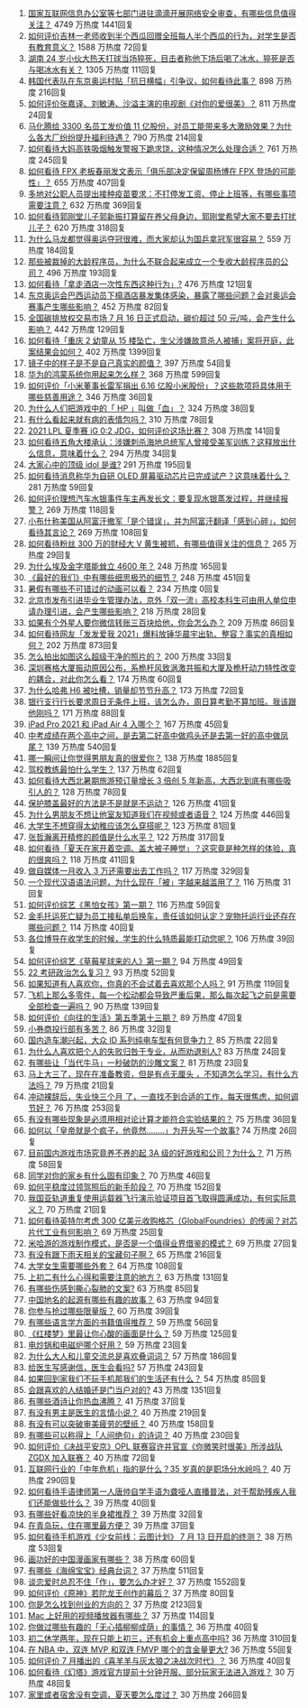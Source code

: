 1. [国家互联网信息办公室等七部门进驻滴滴开展网络安全审查，有哪些信息值得关注？](https://www.zhihu.com/question/472557033) 4749 万热度 1441回复
1. [如何评价吉林一老师收到半个西瓜回赠全班每人半个西瓜的行为，对学生是否有教育意义？](https://www.zhihu.com/question/472444124) 1588 万热度 72回复
1. [湖南 24 岁小伙大热天打球当场猝死，目击者称他下场后喝了冰水，猝死是否与喝冰水有关？](https://www.zhihu.com/question/472510464) 1305 万热度 111回复
1. [韩国代表队在东京奥运村贴「抗日横幅」引争议，如何看待此事？](https://www.zhihu.com/question/472563744) 898 万热度 216回复
1. [如何评价张嘉译、刘敏涛、沙溢主演的电视剧《对你的爱很美》？](https://www.zhihu.com/question/457087948) 811 万热度 24回复
1. [马化腾给 3300 名员工发价值 11 亿股份，对员工能带来多大激励效果？为什么各大厂纷纷提升福利待遇？](https://www.zhihu.com/question/472336981) 790 万热度 214回复
1. [如何看待大妈高铁吸烟触发警报下跪求饶，这种情况怎么处理合适？](https://www.zhihu.com/question/472129382) 761 万热度 245回复
1. [如何看待 FPX 老板春丽发文表示「俱乐部决定保留周杨博在 FPX 登场的可能性」？](https://www.zhihu.com/question/472601397) 655 万热度 407回复
1. [多地对公职人员提出接种疫苗要求：不打停发工资、停止上班等，有哪些事项需要注意？](https://www.zhihu.com/question/472345002) 632 万热度 369回复
1. [如何看待郭刚堂儿子郭新振打算留在养父母身边，郭刚堂希望大家不要去打扰儿子？](https://www.zhihu.com/question/472081586) 620 万热度 318回复
1. [为什么马龙都觉得奥运夺冠很难，而大家却认为国乒拿冠军很容易？](https://www.zhihu.com/question/471555660) 559 万热度 184回复
1. [那些被裁掉的大龄程序员，为什么不联合起来成立一个专收大龄程序员的公司？](https://www.zhihu.com/question/471283000) 496 万热度 193回复
1. [如何看待「拿走酒店一次性东西这种行为」?](https://www.zhihu.com/question/465504404) 476 万热度 121回复
1. [东京奥运会巴西运动员下榻酒店暴发集体感染，暴露了哪些问题？会对奥运会赛事产生哪些影响？](https://www.zhihu.com/question/472327033) 452 万热度 82回复
1. [全国碳排放权交易市场 7 月 16 日正式启动，碳价超过 50 元/吨，会产生什么影响？](https://www.zhihu.com/question/472188278) 442 万热度 129回复
1. [如何看待「重庆 2 幼童从 15 楼坠亡，生父涉嫌故意杀人被捕」案将开庭，此案结果会如何？](https://www.zhihu.com/question/472543340) 402 万热度 1399回复
1. [镜子中的样子是不是自己真实的颜值？](https://www.zhihu.com/question/458577474) 397 万热度 54回复
1. [华为的鸿蒙系统你用起来怎么样？](https://www.zhihu.com/question/459846239) 368 万热度 599回复
1. [如何评价「小米董事长雷军捐出 6.16 亿股小米股份」？这些款项将具体用于哪些慈善用途？](https://www.zhihu.com/question/472625285) 346 万热度 36回复
1. [为什么人们把游戏中的「 HP 」叫做「血」？](https://www.zhihu.com/question/471152379) 324 万热度 38回复
1. [有什么看起来就有病的表情包吗？](https://www.zhihu.com/question/459596154) 310 万热度 78回复
1. [2021 LPL 夏季赛 iG 0:2 JDG，如何评价这场比赛？](https://www.zhihu.com/question/472618210) 308 万热度 141回复
1. [如何看待五角大楼承认：涉嫌刺杀海地总统军人曾接受美军训练？这释放出什么信息，意味着什么？](https://www.zhihu.com/question/472527903) 294 万热度 34回复
1. [大家心中的顶级 idol 是谁?](https://www.zhihu.com/question/472292212) 291 万热度 195回复
1. [如何看待消息称华为自研 OLED 屏幕驱动芯片已完成试产？这意味着什么？](https://www.zhihu.com/question/471697241) 281 万热度 59回复
1. [如何评价理想汽车水银事件车主再发长文：要复现水银蒸发过程，并继续报警？](https://www.zhihu.com/question/471946131) 269 万热度 118回复
1. [小布什称美国从阿富汗撤军「是个错误」，并为阿富汗翻译「感到心碎」，如何看待其言论？](https://www.zhihu.com/question/472379731) 269 万热度 108回复
1. [如何看待粉丝 300 万的财经大 V 黄生被抓，有哪些值得关注的信息？](https://www.zhihu.com/question/472548624) 265 万热度 29回复
1. [为什么埃及金字塔能耸立 4600 年？](https://www.zhihu.com/question/466252124) 248 万热度 165回复
1. [《最好的我们》中有哪些细思极恐的细节？](https://www.zhihu.com/question/55297925) 248 万热度 451回复
1. [暑假有哪些不可错过的动画可以看？](https://www.zhihu.com/roundtable/xinfan202107) 234 万热度 0回复
1. [北京市发布引进毕业生管理办法，京外「双一流」高校本科生可由用人单位申请办理引进，会产生哪些影响？](https://www.zhihu.com/question/472589954) 218 万热度 28回复
1. [如果有个外星人要你微信转账三百块给他，你会怎么办？](https://www.zhihu.com/question/472127049) 209 万热度 86回复
1. [如何看待网友「发发爱我 2021」爆料放锤华晨宇出轨、整容？事实的真相如何？](https://www.zhihu.com/question/472603288) 202 万热度 873回复
1. [怎么拍出如图这么超级干净的照片的？](https://www.zhihu.com/question/459731487) 200 万热度 33回复
1. [深圳赛格大厦振动原因公布，系桅杆风致涡激共振和大厦及桅杆动力特性改变的耦合，对此你怎么看？](https://www.zhihu.com/question/472308128) 174 万热度 60回复
1. [为什么哈弗 H6 被吐槽，销量却节节升高？](https://www.zhihu.com/question/454596887) 173 万热度 72回复
1. [银行支行行长要求周日无条件上班，该怎么办，周日算考勤不算加班。我该跟他刚吗？](https://www.zhihu.com/question/472092355) 171 万热度 88回复
1. [iPad Pro 2021 和 iPad Air 4 入哪个？](https://www.zhihu.com/question/455891195) 167 万热度 45回复
1. [中考成绩在两个高中之间，是去第二好高中做鸡头还是去第一好的高中做凤尾？](https://www.zhihu.com/question/466979770) 139 万热度 540回复
1. [哪一瞬间让你觉得男朋友真的很爱你？](https://www.zhihu.com/question/356450688) 138 万热度 1885回复
1. [驾校教练最怕什么学生？](https://www.zhihu.com/question/453063198) 137 万热度 62回复
1. [如何看待大西北暑期旅游预订量增长 3 倍创 5 年新高，大西北到底有哪些吸引人的？](https://www.zhihu.com/question/470952305) 128 万热度 78回复
1. [保护膝盖最好的方法是不是就是不运动？](https://www.zhihu.com/question/399157144) 126 万热度 41回复
1. [为什么男朋友不想让他室友知道我们在视频或者语音？](https://www.zhihu.com/question/465047050) 124 万热度 446回复
1. [大学生不想穿得太幼稚应该怎么穿搭呢？](https://www.zhihu.com/question/443721061) 123 万热度 81回复
1. [张哲瀚离开精修的颜值是什么水平？](https://www.zhihu.com/question/464609843) 122 万热度 317回复
1. [如何看待「夏天在家开着空调、盖大被子睡觉」？这究竟是种怎样的体验，真的很爽吗？](https://www.zhihu.com/question/470468586) 118 万热度 411回复
1. [做自媒体一月收入 3 万还需要出去工作吗？](https://www.zhihu.com/question/457544338) 117 万热度 329回复
1. [一个现代汉语语法问题，为什么现在「被」字越来越滥用了？](https://www.zhihu.com/question/471998676) 116 万热度 31回复
1. [如何评价综艺《黑怕女孩》第一期？](https://www.zhihu.com/question/472342807) 116 万热度 59回复
1. [金毛托运死亡疑为员工接私单后换车，责任该如何认定？宠物托运行业还存在哪些问题？](https://www.zhihu.com/question/472716419) 114 万热度 40回复
1. [各位博导在收学生的时候，学生的什么特质最能打动您呢？](https://www.zhihu.com/question/469967314) 106 万热度 39回复
1. [如何评价综艺《草莓星球来的人》第一期？](https://www.zhihu.com/question/472621186) 94 万热度 49回复
1. [22 考研政治怎么复习？](https://www.zhihu.com/question/390258329) 93 万热度 52回复
1. [如果知道有人喜欢你，你真的不会试着去喜欢那个人吗？](https://www.zhihu.com/question/472247697) 91 万热度 119回复
1. [飞机上那么多零件，每一个松动都会导致严重后果，那么每次起飞之前是需要全部检查一遍吗？](https://www.zhihu.com/question/463612668) 90 万热度 139回复
1. [如何评价《向往的生活》第五季第十三期？](https://www.zhihu.com/question/472617381) 89 万热度 47回复
1. [小券商投行部有多苦？](https://www.zhihu.com/question/398063647) 86 万热度 32回复
1. [国内造车潮兴起，大众 ID 系列纯电车型有何竞争力？](https://www.zhihu.com/question/468751764) 85 万热度 22回复
1. [为什么人喜欢把个人的失败归咎于专业，从而劝退别人?](https://www.zhihu.com/question/471410274) 83 万热度 24回复
1. [有哪些让「当代牛马」一秒破防的沙雕文案？](https://www.zhihu.com/question/471805468) 81 万热度 23回复
1. [马上大三了，现在在准备教资，但是有点无厘头 ，不知道怎么学习，有什么方法吗？](https://www.zhihu.com/question/408865891) 79 万热度 21回复
1. [冲动裸辞后，失业快三个月 了，一直找不到合适的工作，每天很焦虑，如何调节好？](https://www.zhihu.com/question/430896392) 76 万热度 253回复
1. [有没有哪些现象是必须用相对论计算才能符合实验结果的？](https://www.zhihu.com/question/470592281) 75 万热度 36回复
1. [如何以「皇帝就是个疯子，他竟然........」为开头写一个故事?](https://www.zhihu.com/question/428181470) 74 万热度 26回复
1. [目前国内游戏市场究竟养不养的起 3A 级的好游戏和公司？为什么？](https://www.zhihu.com/question/472220632) 71 万热度 58回复
1. [同学对你的家乡有什么固有印象？](https://www.zhihu.com/question/470885890) 70 万热度 46回复
1. [如何平稳度过领驾照后的新手阶段？](https://www.zhihu.com/question/466338229) 70 万热度 152回复
1. [我国亚轨道重复使用运载器飞行演示验证项目首飞取得圆满成功，有何实际意义？](https://www.zhihu.com/question/472628158) 70 万热度 21回复
1. [如何看待英特尔考虑 300 亿美元收购格芯（GlobalFoundries）的传闻？对芯片代工业有何影响？](https://www.zhihu.com/question/472513913) 69 万热度 25回复
1. [米哈游的游戏制作模式，是否是一个值得业界借鉴的模式？](https://www.zhihu.com/question/471656057) 69 万热度 27回复
1. [有没有跟下雨天相关的宝藏句子啊？](https://www.zhihu.com/question/461674656) 65 万热度 216回复
1. [大学女生需要哪些外套？](https://www.zhihu.com/question/293964461) 64 万热度 108回复
1. [上初二有什么心得和需要注意的地方？](https://www.zhihu.com/question/472330100) 63 万热度 131回复
1. [有哪些伤感到撕心裂肺的文案?](https://www.zhihu.com/question/459224880) 63 万热度 85回复
1. [中国地名的起源有哪些有趣的故事？](https://www.zhihu.com/question/34480542) 63 万热度 94回复
1. [你参与抢过哪些限量版？](https://www.zhihu.com/question/471965525) 60 万热度 39回复
1. [有哪些语言学方面的书籍值得推荐？](https://www.zhihu.com/question/19759109) 59 万热度 56回复
1. [《红楼梦》里最让你心酸的画面是什么？](https://www.zhihu.com/question/458515278) 59 万热度 125回复
1. [电炒锅和电磁炉哪个好用？](https://www.zhihu.com/question/60456273) 59 万热度 23回复
1. [为什么大人和儿童交流总是喜欢叠词词？](https://www.zhihu.com/question/472013799) 57 万热度 186回复
1. [给医生写感谢信，医生会看吗?](https://www.zhihu.com/question/461215612) 57 万热度 243回复
1. [如果回到家我们不玩手机那我们的生活还有什么？](https://www.zhihu.com/question/470841820) 54 万热度 85回复
1. [会跟喜欢的人结婚还是门当户对的?](https://www.zhihu.com/question/460533239) 43 万热度 1351回复
1. [有哪些酒诗让你热血沸腾？](https://www.zhihu.com/question/469691545) 41 万热度 37回复
1. [有没有男主是医生的言情小说？](https://www.zhihu.com/question/370530816) 40 万热度 219回复
1. [有没有可以突破审美疲劳的壁纸？](https://www.zhihu.com/question/450376556) 40 万热度 158回复
1. [有哪些可以称得上「人间绝句」的诗词？](https://www.zhihu.com/question/399150167) 40 万热度 230回复
1. [如何评价《决战平安京》OPL 联赛容许并官宣《你微笑时很美》所涉战队 ZGDX 加入联赛？](https://www.zhihu.com/question/472161924) 40 万热度 72回复
1. [互联网行业的「中年危机」指的是什么？35 岁真的是职场分水岭吗？](https://www.zhihu.com/question/352888841) 40 万热度 290回复
1. [如何看待手语律师第一人唐帅自学手语为聋哑人直播普法，对于帮助残疾人我们还能做些什么？](https://www.zhihu.com/question/472470375) 39 万热度 40回复
1. [有哪些好看凉快的半身裙推荐？](https://www.zhihu.com/question/460807084) 39 万热度 32回复
1. [在青岛玩，住在哪里最方便？](https://www.zhihu.com/question/54173009) 39 万热度 37回复
1. [如何看待手机游戏《少女前线：云图计划》 7 月 13 日开启的终测？](https://www.zhihu.com/question/471959591) 38 万热度 53回复
1. [画功好的中国漫画家有哪些？](https://www.zhihu.com/question/34002308) 38 万热度 60回复
1. [有哪些《海绵宝宝》经典台词？](https://www.zhihu.com/question/348024473) 37 万热度 511回复
1. [谈恋爱时总忍不住「作」，要怎么办才好？](https://www.zhihu.com/question/22590909) 37 万热度 1552回复
1. [如何评价《原神》若陀龙王创作的幕后？](https://www.zhihu.com/question/472543501) 37 万热度 80回复
1. [你是怎么找到创业的方向的？](https://www.zhihu.com/question/25857988) 37 万热度 2123回复
1. [Mac 上好用的视频播放器有哪些？](https://www.zhihu.com/question/19552878) 37 万热度 114回复
1. [你做过哪些有趣的「无心插柳柳成荫」的事情？](https://www.zhihu.com/question/22116322) 36 万热度 40回复
1. [初二休学两年，现在只能上初三，还有机会上重点高中吗?](https://www.zhihu.com/question/471650821) 36 万热度 310回复
1. [在 NBA 中，双连 MVP 和双连 FMVP 哪个的含金量更大?](https://www.zhihu.com/question/471989944) 36 万热度 55回复
1. [如何评价 7 月播出的《喜羊羊与灰太狼之决战次时代》？](https://www.zhihu.com/question/470292481) 36 万热度 40回复
1. [如何看待《幻塔》游戏官方提前十分钟开服、部分玩家无法进入游戏？](https://www.zhihu.com/question/472324099) 30 万热度 48回复
1. [家里或者宿舍没有空调，夏天要怎么度过？](https://www.zhihu.com/question/469879398) 30 万热度 266回复